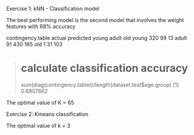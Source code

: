 Exercise 1: kNN - Classification model

The best performing model is the second model that involves the weight features 
with 68% accuracy

contingency.table
         actual
predicted young adult old
    young   320    99  13
    adult    91   430 165
    old       1    31 103
> # calculate classification accuracy
> sum(diag(contingency.table))/length(dataset.test$age.group)
[1] 0.6807662

The optimal value of K = 65


Exercise 2: Kmeans classification 

The optimal value of k = 3